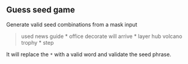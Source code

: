 ## Guess seed game

Generate valid seed combinations from a mask input

> used news guide * office decorate will arrive * layer hub volcano trophy * step

It will replace the `*` with a valid word and validate the seed phrase.
